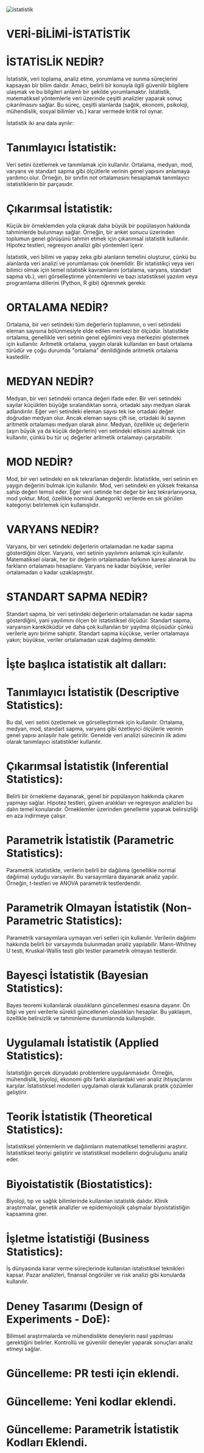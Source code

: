 ![istatistik](https://github.com/user-attachments/assets/bde02147-e46a-4534-8b99-e83e87a7af0c)
# VERİ-BİLİMİ-İSTATİSTİK

# İSTATİSLİK NEDİR?
İstatistik, veri toplama, analiz etme, yorumlama ve sunma süreçlerini kapsayan bir bilim dalıdır. Amacı, belirli bir konuyla ilgili güvenilir bilgilere ulaşmak ve bu bilgileri anlamlı bir şekilde yorumlamaktır. İstatistik, matematiksel yöntemlerle veri üzerinde çeşitli analizler yaparak sonuç çıkarılmasını sağlar. Bu süreç, çeşitli alanlarda (sağlık, ekonomi, psikoloji, mühendislik, sosyal bilimler vb.) karar vermede kritik rol oynar.

İstatistik iki ana dala ayrılır:

# Tanımlayıcı İstatistik: 
Veri setini özetlemek ve tanımlamak için kullanılır. Ortalama, medyan, mod, varyans ve standart sapma gibi ölçütlerle verinin genel yapısını anlamaya yardımcı olur. Örneğin, bir sınıfın not ortalamasını hesaplamak tanımlayıcı istatistiklerin bir parçasıdır.

# Çıkarımsal İstatistik: 
Küçük bir örneklemden yola çıkarak daha büyük bir popülasyon hakkında tahminlerde bulunmayı sağlar. Örneğin, bir anket sonucu üzerinden toplumun genel görüşünü tahmin etmek için çıkarımsal istatistik kullanılır. Hipotez testleri, regresyon analizi gibi yöntemleri içerir.

İstatistik, veri bilimi ve yapay zeka gibi alanların temelini oluşturur, çünkü bu alanlarda veri analizi ve yorumlaması çok önemlidir. Bir istatistikçi veya veri bilimci olmak için temel istatistik kavramlarını (ortalama, varyans, standart sapma vb.), veri görselleştirme yöntemlerini ve bazı istatistiksel yazılım veya programlama dillerini (Python, R gibi) öğrenmek gerekir.
# ORTALAMA NEDİR?
Ortalama, bir veri setindeki tüm değerlerin toplamının, o veri setindeki eleman sayısına bölünmesiyle elde edilen merkezi bir ölçüdür. İstatistikte ortalama, genellikle veri setinin genel eğilimini veya merkezini göstermek için kullanılır. Aritmetik ortalama, yaygın olarak kullanılan en basit ortalama türüdür ve çoğu durumda "ortalama" denildiğinde aritmetik ortalama kastedilir.
# MEDYAN NEDİR?
Medyan, bir veri setindeki ortanca değeri ifade eder. Bir veri setindeki sayılar küçükten büyüğe sıralandıktan sonra, ortadaki sayı medyan olarak adlandırılır. Eğer veri setindeki eleman sayısı tek ise ortadaki değer doğrudan medyan olur. Ancak eleman sayısı çift ise, ortadaki iki sayının aritmetik ortalaması medyan olarak alınır. Medyan, özellikle uç değerlerin (aşırı büyük ya da küçük değerlerin) veri setindeki etkisini azaltmak için kullanılır, çünkü bu tür uç değerler aritmetik ortalamayı çarpıtabilir.
# MOD NEDİR?
Mod, bir veri setindeki en sık tekrarlanan değerdir. İstatistikte, veri setinin en yaygın değerini bulmak için kullanılır. Mod, veri setindeki en yüksek frekansa sahip değeri temsil eder. Eğer veri setinde her değer bir kez tekrarlanıyorsa, mod yoktur. Mod, özellikle nominal (kategorik) verilerde en sık görülen kategoriyi belirlemek için kullanışlıdır.
# VARYANS NEDİR?
Varyans, bir veri setindeki değerlerin ortalamadan ne kadar sapma gösterdiğini ölçer. Varyans, veri setinin yayılımını anlamak için kullanılır. Matematiksel olarak, her bir değerin ortalamadan farkının karesi alınarak bu farkların ortalaması hesaplanır. Varyans ne kadar büyükse, veriler ortalamadan o kadar uzaklaşmıştır.
# STANDART SAPMA NEDİR?
Standart sapma, bir veri setindeki değerlerin ortalamadan ne kadar sapma gösterdiğini, yani yayılımını ölçen bir istatistiksel ölçüdür. Standart sapma, varyansın kareköküdür ve daha çok kullanılan bir yayılma ölçüsüdür çünkü verilerle aynı birime sahiptir. Standart sapma küçükse, veriler ortalamaya yakın; büyükse, veriler ortalamadan uzak dağılmış demektir.
# İşte başlıca istatistik alt dalları:

# Tanımlayıcı İstatistik (Descriptive Statistics):

Bu dal, veri setini özetlemek ve görselleştirmek için kullanılır. Ortalama, medyan, mod, standart sapma, varyans gibi özetleyici ölçülerle verinin genel yapısı anlaşılır hale getirilir. Genelde veri analizi sürecinin ilk adımı olarak tanımlayıcı istatistikler kullanılır.
# Çıkarımsal İstatistik (Inferential Statistics):

Belirli bir örnekleme dayanarak, genel bir popülasyon hakkında çıkarım yapmayı sağlar. Hipotez testleri, güven aralıkları ve regresyon analizleri bu dalın temel konularıdır. Örneklemler üzerinden genelleme yaparak belirsizliği en aza indirmeye çalışır.
# Parametrik İstatistik (Parametric Statistics):

Parametrik istatistikte, verilerin belirli bir dağılıma (genellikle normal dağılıma) uyduğu varsayılır. Bu varsayımlara dayanarak analiz yapılır. Örneğin, t-testleri ve ANOVA parametrik testlerdendir.
# Parametrik Olmayan İstatistik (Non-Parametric Statistics):

Parametrik varsayımlara uymayan veri setleri için kullanılır. Verilerin dağılımı hakkında belirli bir varsayımda bulunmadan analiz yapılabilir. Mann-Whitney U testi, Kruskal-Wallis testi gibi testler parametrik olmayan testlerdir.
# Bayesçi İstatistik (Bayesian Statistics):

Bayes teoremi kullanılarak olasılıkların güncellenmesi esasına dayanır. Ön bilgi ve yeni verilerle sürekli güncellenen olasılıkları hesaplar. Bu yaklaşım, özellikle belirsizlik ve tahminleme durumlarında kullanışlıdır.
# Uygulamalı İstatistik (Applied Statistics):

İstatistiğin gerçek dünyadaki problemlere uygulanmasıdır. Örneğin, mühendislik, biyoloji, ekonomi gibi farklı alanlardaki veri analiz ihtiyaçlarını karşılar. İstatistiksel modelleri uygulamalı olarak kullanarak pratik çözümler geliştirir.
# Teorik İstatistik (Theoretical Statistics):

İstatistiksel yöntemlerin ve dağılımların matematiksel temellerini araştırır. İstatistiksel teoriyi geliştirir ve istatistiksel modellerin doğruluğunu analiz eder.
# Biyoistatistik (Biostatistics):

Biyoloji, tıp ve sağlık bilimlerinde kullanılan istatistik dalıdır. Klinik araştırmalar, genetik analizler ve epidemiyolojik çalışmalar biyoistatistiğin kapsamına girer.
# İşletme İstatistiği (Business Statistics):

İş dünyasında karar verme süreçlerinde kullanılan istatistiksel teknikleri kapsar. Pazar analizleri, finansal öngörüler ve risk analizi gibi konularda kullanılır.
# Deney Tasarımı (Design of Experiments - DoE):

Bilimsel araştırmalarda ve mühendislikte deneylerin nasıl yapılması gerektiğini belirler. Kontrollü ve güvenilir deneyler yaparak sonuçları analiz etmeyi sağlar.

# Güncelleme: PR testi için eklendi.
# Güncelleme: Yeni kodlar eklendi.
# Güncelleme: Parametrik İstatistik Kodları Eklendi.



